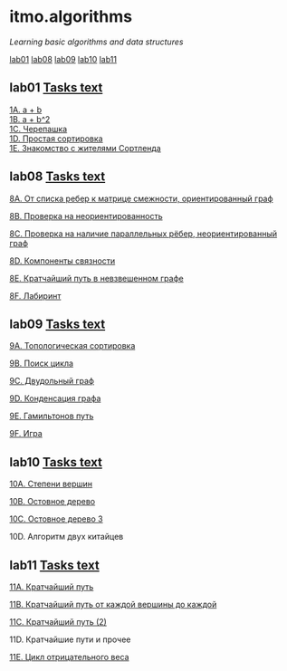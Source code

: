 # itmo.algorithms
*Learning basic algorithms and data structures*

[lab01](#lab01)
[lab08](#lab08)
[lab09](#lab09)
[lab10](#lab10)
[lab11](#lab11)

## lab01 [Tasks text](https://github.com/mrskycriper/itmo.algorithms/blob/master/lab01/problems1.pdf)
[1A. a + b](https://github.com/mrskycriper/itmo.algorithms/blob/master/lab01/1A.cpp)  
[1B. a + b^2](https://github.com/mrskycriper/itmo.algorithms/blob/master/lab01/1B.cpp)  
[1C. Черепашка](https://github.com/mrskycriper/itmo.algorithms/blob/master/lab01/1C.cpp)  
[1D. Простая сортировка](https://github.com/mrskycriper/itmo.algorithms/blob/master/lab01/1D.cpp)  
[1E. Знакомство с жителями Сортленда](https://github.com/mrskycriper/itmo.algorithms/blob/master/lab01/1E.cpp)
## lab08 [Tasks text](https://github.com/mrskycriper/itmo.algorithms/blob/master/lab08/problems8.pdf)
[8A. От списка ребер к матрице смежности, ориентированный граф](https://github.com/mrskycriper/itmo.algorithms/blob/master/lab08/8A.cpp)

[8B. Проверка на неориентированность](https://github.com/mrskycriper/itmo.algorithms/blob/master/lab08/8B.cpp)

[8C. Проверка на наличие параллельных рёбер, неориентированный граф](https://github.com/mrskycriper/itmo.algorithms/blob/master/lab08/8C.cpp)

[8D. Компоненты связности](https://github.com/mrskycriper/itmo.algorithms/blob/master/lab08/8D.cpp)

[8E. Кратчайший путь в невзвешенном графе](https://github.com/mrskycriper/itmo.algorithms/blob/master/lab08/8E.cpp)

[8F. Лабиринт](https://github.com/mrskycriper/itmo.algorithms/blob/master/lab08/8F.cpp)
## lab09 [Tasks text](https://github.com/mrskycriper/itmo.algorithms/blob/master/lab09/problems9.pdf)
[9A. Топологическая сортировка](https://github.com/mrskycriper/itmo.algorithms/blob/master/lab09/9A.cpp)

[9B. Поиск цикла](https://github.com/mrskycriper/itmo.algorithms/blob/master/lab09/9B.cpp)

[9C. Двудольный граф](https://github.com/mrskycriper/itmo.algorithms/blob/master/lab09/9C.cpp)

[9D. Конденсация графа](https://github.com/mrskycriper/itmo.algorithms/blob/master/lab09/9D.cpp)

[9E. Гамильтонов путь](https://github.com/mrskycriper/itmo.algorithms/blob/master/lab09/9E.cpp)

[9F. Игра](https://github.com/mrskycriper/itmo.algorithms/blob/master/lab09/9F.cpp)

## lab10 [Tasks text](https://github.com/mrskycriper/itmo.algorithms/blob/master/lab10/problems10.pdf)
[10A. Степени вершин](https://github.com/mrskycriper/itmo.algorithms/blob/master/lab10/10A.cpp)

[10B. Остовное дерево](https://github.com/mrskycriper/itmo.algorithms/blob/master/lab10/10B.cpp)

[10C. Остовное дерево 3](https://github.com/mrskycriper/itmo.algorithms/blob/master/lab10/10C.cpp)

10D. Алгоритм двух китайцев

## lab11 [Tasks text](https://github.com/mrskycriper/itmo.algorithms/blob/master/lab11/problems11.pdf)
[11A. Кратчайший путь](https://github.com/mrskycriper/itmo.algorithms/blob/master/lab11/11A.cpp)

[11B. Кратчайший путь от каждой вершины до каждой](https://github.com/mrskycriper/itmo.algorithms/blob/master/lab11/11B.cpp)

[11C. Кратчайший путь (2)](https://github.com/mrskycriper/itmo.algorithms/blob/master/lab11/11C.cpp)

11D. Кратчайшие пути и прочее

[11E. Цикл отрицательного веса](https://github.com/mrskycriper/itmo.algorithms/blob/master/lab11/11E.cpp)
